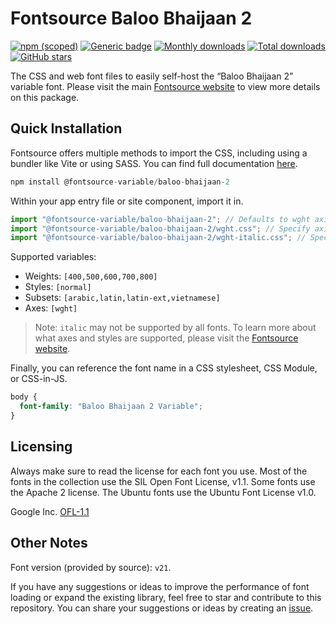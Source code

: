 # Fontsource Baloo Bhaijaan 2

[![npm (scoped)](https://img.shields.io/npm/v/@fontsource-variable/baloo-bhaijaan-2?color=brightgreen)](https://www.npmjs.com/package/@fontsource-variable/baloo-bhaijaan-2) [![Generic badge](https://img.shields.io/badge/fontsource-passing-brightgreen)](https://github.com/fontsource/fontsource) [![Monthly downloads](https://badgen.net/npm/dm/@fontsource-variable/baloo-bhaijaan-2)](https://github.com/fontsource/fontsource) [![Total downloads](https://badgen.net/npm/dt/@fontsource-variable/baloo-bhaijaan-2)](https://github.com/fontsource/fontsource) [![GitHub stars](https://img.shields.io/github/stars/fontsource/fontsource.svg?style=social&label=Star)](https://github.com/fontsource/fontsource/stargazers)

The CSS and web font files to easily self-host the “Baloo Bhaijaan 2” variable font. Please visit the main [Fontsource website](https://fontsource.org/fonts/baloo-bhaijaan-2) to view more details on this package.

## Quick Installation

Fontsource offers multiple methods to import the CSS, including using a bundler like Vite or using SASS. You can find full documentation [here](https://fontsource.org/docs/getting-started/introduction).

```javascript
npm install @fontsource-variable/baloo-bhaijaan-2
```

Within your app entry file or site component, import it in.

```javascript
import "@fontsource-variable/baloo-bhaijaan-2"; // Defaults to wght axis
import "@fontsource-variable/baloo-bhaijaan-2/wght.css"; // Specify axis
import "@fontsource-variable/baloo-bhaijaan-2/wght-italic.css"; // Specify axis and style
```

Supported variables:
- Weights: `[400,500,600,700,800]`
- Styles: `[normal]`
- Subsets: `[arabic,latin,latin-ext,vietnamese]`
- Axes: `[wght]`

> Note: `italic` may not be supported by all fonts. To learn more about what axes and styles are supported, please visit the [Fontsource website](https://fontsource.org/fonts/baloo-bhaijaan-2).

Finally, you can reference the font name in a CSS stylesheet, CSS Module, or CSS-in-JS.

```css
body {
  font-family: "Baloo Bhaijaan 2 Variable";
}
```

## Licensing
Always make sure to read the license for each font you use. Most of the fonts in the collection use the SIL Open Font License, v1.1. Some fonts use the Apache 2 license. The Ubuntu fonts use the Ubuntu Font License v1.0.

Google Inc.
[OFL-1.1](http://scripts.sil.org/OFL)

## Other Notes
Font version (provided by source): `v21`.

If you have any suggestions or ideas to improve the performance of font loading or expand the existing library, feel free to star and contribute to this repository. You can share your suggestions or ideas by creating an [issue](https://github.com/fontsource/fontsource/issues).